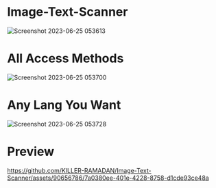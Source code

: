 # Image-Text-Scanner

![Screenshot 2023-06-25 053613](https://github.com/KILLER-RAMADAN/Image-Text-Scanner/assets/90656786/9a1de1f4-3cfb-4a6b-9b9c-b0d77ae6cbb4)


# All Access Methods

![Screenshot 2023-06-25 053700](https://github.com/KILLER-RAMADAN/Image-Text-Scanner/assets/90656786/877ff45d-5ee2-415c-9ed2-dd2ccdca93fb)

# Any Lang You Want

![Screenshot 2023-06-25 053728](https://github.com/KILLER-RAMADAN/Image-Text-Scanner/assets/90656786/eaed56a8-2933-4dec-8209-e607c4ae796f)

# Preview

https://github.com/KILLER-RAMADAN/Image-Text-Scanner/assets/90656786/7a0380ee-401e-4228-8758-d1cde93ce48a



